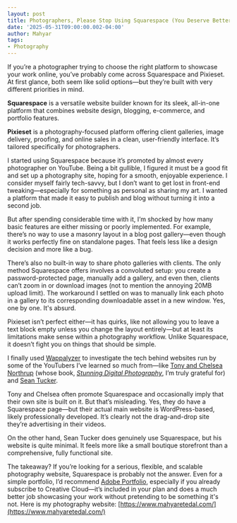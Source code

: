 ```yaml
---
layout: post
title: Photographers, Please Stop Using Squarespace (You Deserve Better)
date: '2025-05-31T09:00:00.002-04:00'
author: Mahyar
tags:
- Photography
---
```


If you’re a photographer trying to choose the right platform to showcase your work online, you’ve probably come across Squarespace and Pixieset. At first glance, both seem like solid options—but they’re built with very different priorities in mind.

**Squarespace** is a versatile website builder known for its sleek, all-in-one platform that combines website design, blogging, e-commerce, and portfolio features. 

**Pixieset** is a photography-focused platform offering client galleries, image delivery, proofing, and online sales in a clean, user-friendly interface. It’s tailored specifically for photographers.

I started using Squarespace because it’s promoted by almost every photographer on YouTube. Being a bit gullible, I figured it must be a good fit and set up a photography site, hoping for a smooth, enjoyable experience. I consider myself fairly tech-savvy, but I don’t want to get lost in front-end tweaking—especially for something as personal as sharing my art. I wanted a platform that made it easy to publish and blog without turning it into a second job.

But after spending considerable time with it, I’m shocked by how many basic features are either missing or poorly implemented. For example, there’s no way to use a masonry layout in a blog post gallery—even though it works perfectly fine on standalone pages. That feels less like a design decision and more like a bug.

There’s also no built-in way to share photo galleries with clients. The only method Squarespace offers involves a convoluted setup: you create a password-protected page, manually add a gallery, and even then, clients can’t zoom in or download images (not to mention the annoying 20MB upload limit). The workaround I settled on was to manually link each photo in a gallery to its corresponding downloadable asset in a new window. Yes, one by one. It's absurd.

Pixieset isn’t perfect either—it has quirks, like not allowing you to leave a text block empty unless you change the layout entirely—but at least its limitations make sense within a photography workflow. Unlike Squarespace, it doesn’t fight you on things that should be simple.

I finally used [Wappalyzer](https://www.wappalyzer.com/) to investigate the tech behind websites run by some of the YouTubers I’ve learned so much from—like [Tony and Chelsea Northrup](https://www.youtube.com/@TonyAndChelsea) (whose book, *[Stunning Digital Photography](https://northrup.photo/product/stunning-digital-photography/)*, I’m truly grateful for) and [Sean Tucker](https://www.youtube.com/@seantuck).

Tony and Chelsea often promote Squarespace and occasionally imply that their own site is built on it. But that’s misleading. Yes, they do have a Squarespace page—but their actual main website is WordPress-based, likely professionally developed. It’s clearly not the drag-and-drop site they’re advertising in their videos.

On the other hand, Sean Tucker does genuinely use Squarespace, but his website is quite minimal. It feels more like a small boutique storefront than a comprehensive, fully functional site.

The takeaway? If you’re looking for a serious, flexible, and scalable photography website, Squarespace is probably not the answer. Even for a simple portfolio, I’d recommend [Adobe Portfolio](https://portfolio.adobe.com/), especially if you already subscribe to Creative Cloud—it’s included in your plan and does a much better job showcasing your work without pretending to be something it's not. Here is my photography website: [https://www.mahyaretedal.com/](https://www.mahyaretedal.com/)
